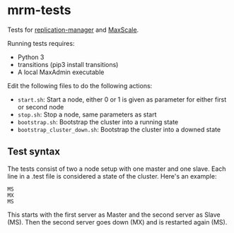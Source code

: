 # mrm-tests

Tests for [replication-manager](https://github.com/tanji/replication-manager)
and [MaxScale](https://github.com/mariadb-corporation/MaxScale).

Running tests requires:

 - Python 3
 - transitions (pip3 install transitions)
 - A local MaxAdmin executable

Edit the following files to do the following actions:

- `start.sh`: Start a node, either 0 or 1 is given as parameter for either first or second node
- `stop.sh`: Stop a node, same parameters as start
- `bootstrap.sh`: Bootstrap the cluster into a running state
- `bootstrap_cluster_down.sh`: Bootstrap the cluster into a downed state

## Test syntax

The tests consist of two a node setup with one master and one slave. Each line
in a .test file is considered a state of the cluster. Here's an example:

```
MS
MX
MS
```

This starts with the first server as Master and the second server as Slave
(MS). Then the second server goes down (MX) and is restarted again (MS).
